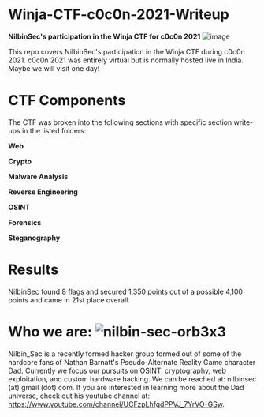 # Winja-CTF-c0c0n-2021-Writeup
<b>NilbinSec's participation in the Winja CTF for c0c0n 2021</b>
![image](https://user-images.githubusercontent.com/85370905/141664893-f2d2037e-b607-4b81-9c64-9a9b32d85dfa.png)

This repo covers NilbinSec's participation in the Winja CTF during c0c0n 2021. c0c0n 2021 was entirely virtual but is normally hosted live in India. Maybe we will visit one day!

# CTF Components
The CTF was broken into the following sections with specific section write-ups in the listed folders:

**Web**

**Crypto**

**Malware Analysis**

**Reverse Engineering**

**OSINT**

**Forensics**

**Steganography**

# Results
NilbinSec found 8 flags and secured 1,350 points out of a possible 4,100 points and came in 21st place overall. 
 
# Who we are: ![nilbin-sec-orb3x3](https://user-images.githubusercontent.com/85370905/121083132-0ad60580-c7ad-11eb-90d8-ed91622db41f.png)
Nilbin_Sec is a recently formed hacker group formed out of some of the hardcore fans of Nathan Barnatt's Pseudo-Alternate Reality Game character Dad. Currently we focus our pursuits on OSINT, cryptography, web exploitation, and custom hardware hacking. We can be reached at: nilbinsec (at) gmail (dot) com. If you are interested in learning more about the Dad universe, check out his youtube channel at: https://www.youtube.com/channel/UCFzpLhfgdPPVJ_7YrVO-GSw.
